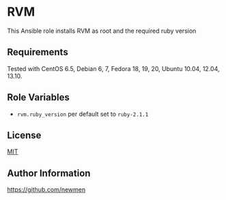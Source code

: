 RVM
===

This Ansible role installs RVM as root and the required ruby version

Requirements
------------
Tested with CentOS 6.5, Debian 6, 7, Fedora 18, 19, 20, Ubuntu 10.04, 12.04, 13.10.

Role Variables
--------------
- `rvm.ruby_version` per default set to `ruby-2.1.1`

License
-------
[MIT](https://github.com/newmen/rvm/blob/master/LICENSE)

Author Information
------------------
https://github.com/newmen

